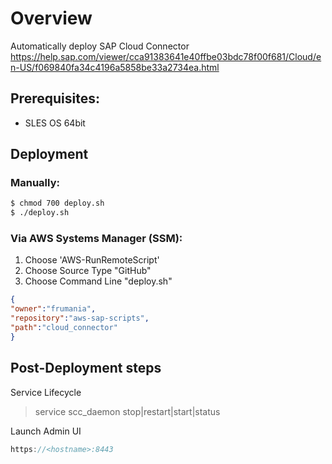# Overview

Automatically deploy SAP Cloud Connector
https://help.sap.com/viewer/cca91383641e40ffbe03bdc78f00f681/Cloud/en-US/f069840fa34c4196a5858be33a2734ea.html

## Prerequisites:

- SLES OS 64bit

## Deployment

### Manually:

```bash
$ chmod 700 deploy.sh
$ ./deploy.sh
```

### Via AWS Systems Manager (SSM):

1) Choose 'AWS-RunRemoteScript'
2) Choose Source Type "GitHub"
3) Choose Command Line "deploy.sh"

```json
{
"owner":"frumania",
"repository":"aws-sap-scripts",
"path":"cloud_connector"
}
```

## Post-Deployment steps

Service Lifecycle
> service scc_daemon stop|restart|start|status

Launch Admin UI

```js
https://<hostname>:8443
```